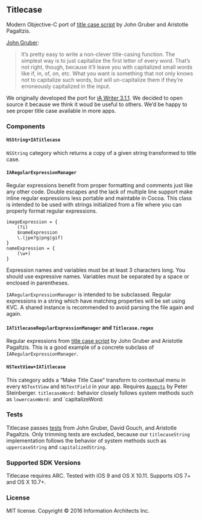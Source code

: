 ## Titlecase

Modern Objective-C port of [title case script][Script] by John Gruber and Aristotle Pagaltzis.

[John Gruber][Article]:

> It’s pretty easy to write a non-clever title-casing function. The simplest way is to just capitalize the first letter of every word. That’s not right, though, because it’ll leave you with capitalized small words like if, in, of, on, etc. What you want is something that not only knows not to capitalize such words, but will un-capitalize them if they’re erroneously capitalized in the input.

We originally developed the port for [iA Writer 3.1.1][iA Writer]. We decided to open source it because we think it woud be useful to others. We’d be happy to see proper title case available in more apps.

### Components

#### `NSString+IATitlecase`

`NSString` category which returns a copy of a given string transformed to title case.

#### `IARegularExpressionManager`

Regular expressions benefit from proper formatting and comments just like any other code. Double escapes and the lack of multiple line support make inline regular expressions less portable and maintable in Cocoa. This class is intended to be used with strings initialized from a file where you can properly format regular expressions.

```
imageExpression = {
    (?i)
    $nameExpression
    \.(jpe?g|png|gif)
}
nameExpression = {
	(\w+)
}
```

Expression names and variables must be at least 3 characters long. You should use expressive names. Variables must be separated by a space or enclosed in parentheses.

`IARegularExpressionManager` is intended to be subclassed. Regular expressions in a string which have matching properties will be set using KVC. A shared instance is recommended to avoid parsing the file again and again. 

#### `IATitlecaseRegularExpressionManager` and `Titlecase.regex`

Regular expressions from [title case script][Script] by John Gruber and Aristotle Pagaltzis. This is a good example of a concrete subclass of `IARegularExpressionManager`.

#### `NSTextView+IATitlecase`

This category adds a “Make Title Case” transform to contextual menu in every `NSTextView` and `NSTextField` in your app. Requires [`Aspects`][Aspects] by Peter Steinberger. `titlecaseWord:` behavior closely follows system methods such as `lowercaseWord:` and `capitalizeWord:

### Tests

Titlecase passes [tests][Tests] from John Gruber, David Gouch, and Aristotle Pagaltzis. Only trimming tests are excluded, because our `titlecaseString` implementation follows the behavior of system methods such as `uppercaseString` and `capitalizedString`. 

### Supported SDK Versions

Titlecase requires ARC. Tested with iOS 9 and OS X 10.11. Supports iOS 7+ and OS X 10.7+.

### License

MIT license. Copyright © 2016 Information Architects Inc.

[Article]: http://daringfireball.net/2008/05/title_case
[Script]: https://gist.github.com/gruber/9f9e8650d68b13ce4d78
[Aspects]: https://github.com/steipete/Aspects
[Tests]: https://github.com/ap/titlecase/blob/master/test.pl
[iA Writer]: http://ia.net/writer